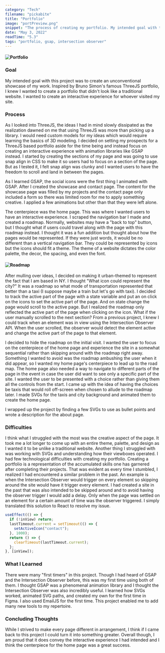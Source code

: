 ```yaml
---
category: "Tech"
filename: "pickabite"
title: "Portfolio"
image: "portPreview.png"
snippet: "The process of creating my portfolio. My intended goal with this project was to create an unconventional showcase of my work. Inspired by Bruno Simon's famous ThreeJS portfolio, I knew I wanted to create a portfolio that didn't look like a traditional website. I wanted to create an interactive experience for whoever visited my site."
date: "May 3, 2022"
readTime: "5.3"
tags: "portfolio, gsap, intersection observer"
---
```


#### ![Portfolio](/images/tech/portPreview.png)

### Goal

My intended goal with this project was to create an unconventional showcase of my work. Inspired by Bruno Simon's famous ThreeJS portfolio, I knew I wanted to create a portfolio that didn't look like a traditional website. I wanted to create an interactive experience for whoever visited my site.

### Process

As I looked into ThreeJS, the ideas I had in mind slowly dissipated as the realization dawned on me that using ThreeJS was more than picking up a library. I would need custom models for my ideas which would require learning the basics of 3D modeling. I decided on setting my prospects for a ThreeJS based portfolio aside for the time being and instead focus on creating an interactive experience with animation libraries like GSAP instead. I started by creating the sections of my page and was going to use snap align in CSS to make it so users had to focus on a section of the page. But as I tested it, I felt snap align was clunky and I wanted users to have the freedom to scroll and land in between the pages.

As I learned GSAP, the social icons were the first thing I animated with GSAP. After I created the showcase and contact page. The content for the showcase page was filled by my projects and the contact page only included a form so there was limited room for me to apply something creative. I applied a few animations but other than that they were left alone.

The centerpiece was the home page. This was where I wanted users to have an interactive experience. I scraped the navigation bar I made and created a roadmap. Normally, websites may have a "back to top" button, but I thought what if users could travel along with the page with this roadmap instead. I thought it was a fun addition but thought about how the pages would be represented. If they were just words, it would be no different than a vertical navigation bar. They could be represented by icons but the icons should fit a theme. The theme of a website dictates the color palette, the decor, the spacing, and even the font.

#### ![Roadmap](/images/tech/roadmap.png)

After mulling over ideas, I decided on making it urban-themed to represent the fact that I am based in NY. I thought "What icon could represent the city?" It was a roadmap so what mode of transportation represented that better than a taxi (I suppose maybe a train but let's go with taxi). I decided to track the active part of the page with a state variable and put an on click on the icons to set the active part of the page. And on state change the page would scroll to the active page. But I realized the roadmap only reflected the active part of the page when clicking on the icon. What if the user manually scrolled to the next section? From a previous project, I knew I could track when an element was in view using the Intersection Observer API. When the user scrolled, the observer would detect the element active and change the active part of the page to that element.

I decided to hide the roadmap on the initial visit. I wanted the user to focus on the centerpiece of the home page and experience the site in a somewhat sequential rather than skipping around with the roadmap right away. Something I wanted to avoid was the roadmap ambushing the user when it did appear, so I wanted my home page's centerpiece to lead up to the road map. The home page also needed a way to navigate to different parts of the page in the event in case the user did want to see only a specific part of the site. I wanted the user to be presented with a choice rather than giving them all the controls from the start. I came up with the idea of having the choices be taxis that would roll off-screen when chosen to allude to the roadmap later. I made SVGs for the taxis and city background and animated them to create the home page.

I wrapped up the project by finding a few SVGs to use as bullet points and wrote a description for the about page.

### Difficulties

I think what I struggled with the most was the creative aspect of the page. It took me a lot longer to come up with an entire theme, palette, and design as I wanted it to be unlike a traditional website. Another thing I struggled with was working with SVGs and understanding how their viewboxes operated. I had few technological difficulties with creating my portfolio. Creating a portfolio is a representation of the accumulated skills one has garnered after completing their projects. That was evident as every time I stumbled, I realized I had encountered a similar problem in the past. An example is when the Intersection Observer would trigger on every element so skipping around the site would have it trigger every element. I had created a site in the past that was also intended to be skipped around and to avoid having the observer trigger I would add a delay. Only when the page was settled on an element for a certain amount of time was the observer triggered. I simply translated this solution to React to resolve my issue.

```jsx
useEffect(() => {
  if (!inView) return;
  lastTimeout.current = setTimeout(() => {
    setActiveIcon("contact");
  }, 1000);
  return () => {
    clearTimeout(lastTimeout.current);
  };
}, [inView]);
```

### What I Learned

There were many "first timers" in this project. Though I had heard of GSAP and the Intersection Observer before, this was my first time using both of them. I thought GSAP was a phenomenal animation library and I thought the Intersection Observer was also incredibly useful. I learned how SVGs worked, animated SVG paths, and created my own for the first time in Figma. I also used EmailJS for the first time. This project enabled me to add many new tools to my repertoire.

### Concluding Thoughts

While I strived to make every page different in arrangement, I think if I came back to this project I could turn it into something greater. Overall though, I am proud that it does convey the interactive experience I had intended and I think the centerpiece for the home page was a great success.
